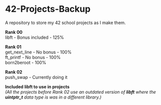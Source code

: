# 42-Projects-Backup
A repository to store my 42 school projects as I make them.  

**Rank 00**  
libft - Bonus included - 125%  

**Rank 01**  
get_next_line - No bonus - 100%  
ft_printf - No bonus - 100%  
born2beroot - 100%

**Rank 02**  
push_swap - Currently doing it

**Included libft to use in projects**  
*(All the projects before Rank 02 use an outdated version of **libft** where the **uintptr_t** data type is was in a different library.)*

